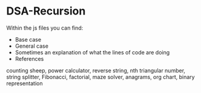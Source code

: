 # DSA-Recursion

Within the js files you can find:
- Base case
- General case
- Sometimes an explanation of what the lines of code are doing
- References

counting sheep,
power calculator,
reverse string,
nth triangular number,
string splitter,
Fibonacci,
factorial,
maze solver,
anagrams,
org chart,
binary representation

